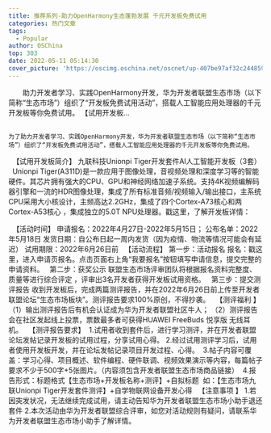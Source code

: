 ```yaml
---
title: 推荐系列-助力OpenHarmony生态蓬勃发展 千元开发板免费试用
categories: 热门文章
tags:
  - Popular
author: OSChina
top: 303
date: 2022-05-11 05:14:30
cover_picture: 'https://oscimg.oschina.net/oscnet/up-407be97af32c24485948a53eef680e338c4.png'
---
```


&emsp;&emsp;助力开发者学习、实践OpenHarmony开发，华为开发者联盟生态市场（以下简称“生态市场”）组织了“开发板免费试用活动”，搭载人工智能应用处理器的千元开发板等你免费试用。 【试用开发板...
<!-- more -->

                                                                                                                                                                                        为了助力开发者学习、实践OpenHarmony开发，华为开发者联盟生态市场（以下简称“生态市场”）组织了“开发板免费试用活动”，搭载人工智能应用处理器的千元开发板等你免费试用。 
  
【试用开发板简介】 
九联科技Unionpi Tiger开发套件AI人工智能开发板（3套）   
Unionpi Tiger(A311D)是一款应用于图像处理，音视频处理和深度学习等的智能硬件。其芯片拥有强大的CPU、GPU和神经网络加速子系统。支持4K视频编解码器引擎和一流的HDR图像处理，集成了所有标准音频/视频输入/输出接口，主系统CPU采用大小核设计，主频高达2.2GHz，集成了四个Cortex-A73核心和两Cortex-A53核心 ，集成独立的5.0T NPU处理器。戳这里，了解开发板详情： 
 
  
【活动时间】 
申请报名：2022年4月27日-2022年5月15日； 
公布名单：2022年5月18日 
发货日期：自公布日起一周内发货（因为疫情、物流等情况可能会有延迟） 
试用期限：2022年6月26日前 
  
【活动流程】 
第一步：活动报名 
报名：戳这里，进入申请页报名。点击页面右上角“我要报名”按钮填写申请信息，提交完整的申请资料。 
  
第二步：获奖公示 
联盟生态市场评审团队将根据报名资料完整度、质量等进行综合评定 ，评审出3名开发者获得开发板试用资格。 
  
第三步：提交测评报告 
收到开发板后，完成两篇测评报告，并在2022年6月26日前上传至开发者联盟论坛“生态市场板块”。测评报告要求100%原创，不得抄袭。 
  
【测评福利 】 
（1）输出测评报告后有机会认证成为华为开发者联盟社区牛人； 
（2）测评报告会在社区发起线上投票，票数最多者可获得HUAWEI FreeBuds 悦享版 无线耳机。 
  
【测评报告要求】  
1.试用者收到套件后，进行学习测评，并在开发者联盟论坛发帖记录开发板的试用过程，分享试用心得。 
2.经过试用测评学习后，试用者使用开发板开发，并在论坛发帖记录项目开发过程、心得。  
3.帖子内容可覆盖：学习心得、项目概述、软件编程、硬件联调、视频效果演示等内容，每篇帖子要求不少于500字+5张图片。（内容须包含开发者联盟生态市场商品链接）  
4.报告形式：标题格式【生态市场+开发板名称+测评】+自拟标题  
如：【生态市场九联Unionpi Tiger开发套件测评】+自学物联网设备开发心得 
  
【注意事项 】 
1.若因突发状况，无法继续完成试用，请主动告知华为开发者联盟生态市场小助手退还套件 
2.本次活动由华为开发者联盟综合评审，如您对活动规则有疑问，请联系华为开发者联盟生态市场小助手了解详情。
                                        